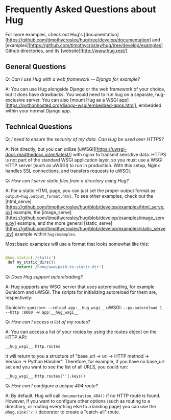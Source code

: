 






# Frequently Asked Questions about Hug

For more examples, check out Hug's [documentation][https://github.com/timothycrosley/hug/tree/develop/documentation] and [examples][https://github.com/timothycrosley/hug/tree/develop/examples] Github directories, and its [website][http://www.hug.rest/].

## General Questions

Q: *Can I use Hug with a web framework -- Django for example?*

A: You can use Hug alongside Django or the web framework of your choice, but it does have drawbacks. You would need to run hug on a separate, hug-exclusive server. You can also [mount Hug as a WSGI app][https://pythonhosted.org/django-wsgi/embedded-apps.html], embedded within your normal Django app. 




## Technical Questions

Q: *I need to ensure the security of my data. Can Hug be used over HTTPS?*

A: Not directly, but you can utilize [uWSGI][https://uwsgi-docs.readthedocs.io/en/latest/] with nginx to transmit sensitive data. HTTPS is not part of the standard WSGI application layer, so you must use a WSGI HTTP server (such as uWSGI) to run in production. With this setup, Nginx handles SSL connections, and transfers requests to uWSGI.

Q:  *How can I serve static files from a directory using Hug?*

A: For a static HTML page, you can just set the proper output format as: `output=hug.output_format.html`. To see other examples, check out the [html_serve][https://github.com/timothycrosley/hug/blob/develop/examples/html_serve.py] example, the [image_serve][https://github.com/timothycrosley/hug/blob/develop/examples/image_serve.py] example, and the more general [static_serve][https://github.com/timothycrosley/hug/blob/develop/examples/static_serve.py] example within `hug/examples`.

Most basic examples will use a format that looks somewhat like this: 

```Python

@hug.static('/static')
￼def my_static_dirs():
￼    return('/home/www/path-to-static-dir')
```

Q: *Does Hug support autoreloading?*

A: Hug supports any WSGI server that uses autoreloading, for example Gunicorn and uWSGI. The scripts for initializing autoreload for them are, respectively:

Gunicorn: `gunicorn --reload app:__hug_wsgi__`
uWSGI: `--py-autoreload 1 --http :8000 -w app:__hug_wsgi__`

Q: *How can I access a list of my routes?*

A: You can access a list of your routes by using the routes object on the HTTP API:

`__hug_wsgi__.http.routes`

It will return to you a structure of "base_url -> url -> HTTP method -> Version -> Python Handler". Therefore, for example, if you have no base_url set and you want to see the list of all URLS, you could run: 

`__hug_wsgi__.http.routes[''].keys()`

Q: *How can I configure a unique 404 route?*

A: By default, Hug will call `documentation_404()` if no HTTP route is found. However, if you want to configure other options (such as routing to a directiory, or routing everything else to a landing page) you can use the `@hug.sink('/')` decorator to create a "catch-all" route.














